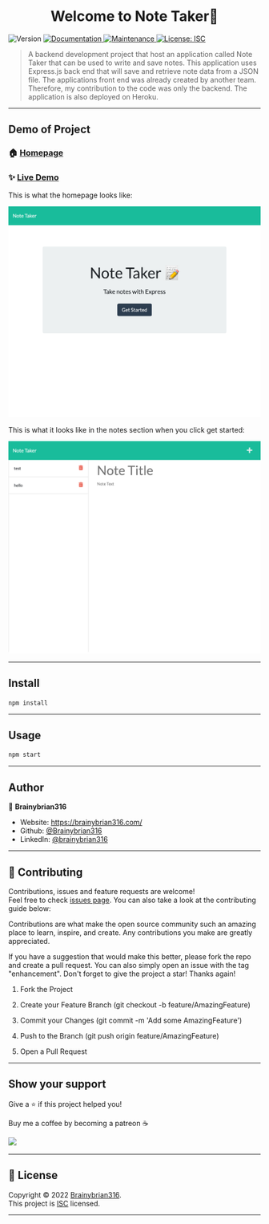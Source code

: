 <h1 align="center">Welcome to Note Taker👋</h1>
<p>
  <img alt="Version" src="https://img.shields.io/badge/version-1.0.0-blue.svg?cacheSeconds=2592000" />
  <a href="https://github.com/Brainybrian316/Note-Taker#readme" target="_blank">
    <img alt="Documentation" src="https://img.shields.io/badge/documentation-yes-brightgreen.svg" />
  </a>
  <a href="https://github.com/Brainybrian316/Note-Taker/graphs/commit-activity" target="_blank">
    <img alt="Maintenance" src="https://img.shields.io/badge/Maintained%3F-yes-green.svg" />
  </a>
  <a href="https://opensource.org/licenses/MIT" target="_blank">
    <img alt="License: ISC" src="https://img.shields.io/badge/License-ISC-GREEN.svg" />
  </a>
</p>

> A backend development project that host an application called Note Taker that can be used to write and save notes. This application uses Express.js back end that will save and retrieve note data from a JSON file. The applications front end was already created by another team. Therefore, my contribution to the code was only the backend. The application is also deployed on Heroku.


***
## Demo of Project 

### 🏠 [Homepage](https://github.com/Brainybrian316/Note-Taker#readme)
### ✨ [Live Demo](https://user-images.githubusercontent.com/99369106/166121471-cee5e726-2b13-4b38-923d-a61843815313.mp4)

<p>This is what the homepage looks like:</p>

![Screenshot](./public//assets/images/homepage.png)

<p>This is what it looks like in the notes section when you click get started:</p>

![ScreenShot](./public/assets/images/notes.png)

***
## Install

```sh
npm install
```
***
## Usage

```sh
npm start
```

***
## Author

👤 **Brainybrian316**

* Website: https://brainybrian316.com/
* Github: [@Brainybrian316](https://github.com/Brainybrian316)
* LinkedIn: [@brainybrian316](https://linkedin.com/in/brainybrian316)
***

## 🤝 Contributing


Contributions, issues and feature requests are welcome!<br />Feel free to check [issues page](https://github.com/Brainybrian316/Note-Taker/issues). You can also take a look at the contributing guide below: 
&nbsp;

Contributions are what make the open source community such an amazing place to learn, inspire, and create. Any contributions you make are greatly appreciated.

If you have a suggestion that would make this better, please fork the repo and create a pull request. You can also simply open an issue with the tag "enhancement". Don't forget to give the project a star! Thanks again!

1. Fork the Project

2. Create your Feature Branch (git checkout -b feature/AmazingFeature)

3. Commit your Changes (git commit -m 'Add some AmazingFeature')

4. Push to the Branch (git push origin feature/AmazingFeature)

5. Open a Pull Request

***
## Show your support


<p> Give a ⭐️ if this project helped you! </p>
<p> Buy me a coffee by becoming a patreon ☕️ </p>

<a href="https://www.patreon.com/brainybrian316">
  <img src="https://c5.patreon.com/external/logo/become_a_patron_button@2x.png" width="160">
</a>

***
## 📝 License

Copyright © 2022 [Brainybrian316](https://github.com/Brainybrian316).<br />
This project is [ISC](https://opensource.org/licenses/MIT) licensed.

***